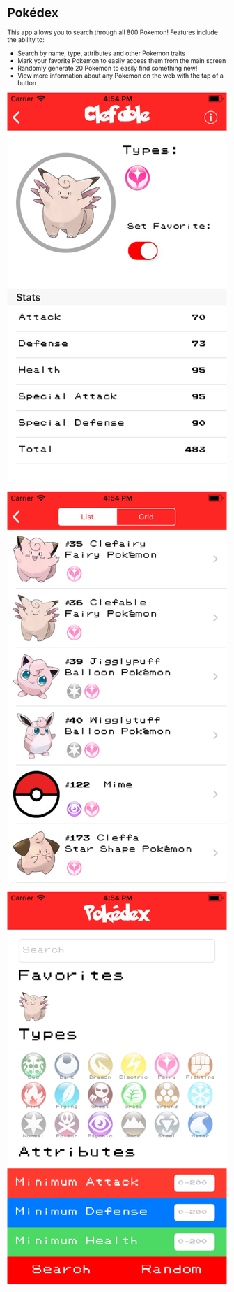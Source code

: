 # Pokédex

This app allows you to search through all 800 Pokemon! Features include the ability to:
* Search by name, type, attributes and other Pokemon traits
* Mark your favorite Pokemon to easily access them from the main screen
* Randomly generate 20 Pokemon to easily find something new!
* View more information about any Pokemon on the web with the tap of a button

![](https://github.com/woakley5/MDBMiniProject2/blob/master/screenshot1.png)

![](https://github.com/woakley5/MDBMiniProject2/blob/master/screenshot2.png)

![](https://github.com/woakley5/MDBMiniProject2/blob/master/screenshot3.png)
